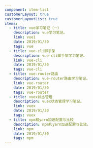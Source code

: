 ```yaml
---
component: item-list
customerLayout: true
customerLayoutList: true
items:
  - title: vue学习笔记（一）
    description: vue学习笔记。
    link: vue1
    date: 2019/01/30
    tags: vue
  - title: vue-cli脚手架
    description: vue-cli脚手架学习笔记。
    link: vue-cli
    date: 2019/01/30
    tags: vue-cli
  - title: vue-router路由
    description: vue-router路由学习笔记。
    link: vue-router
    date: 2019/01/30
    tags: vue-router
  - title: vuex状态管理
    description: vuex状态管理学习笔记。
    link: vuex
    date: 2019/01/30
    tags: vuex
  - title: npm和yarn加速配置与比较
    description: npm和yarn加速配置与比较。
    link: npm
    date: 2019/01/30
    tags: npm
---
```

